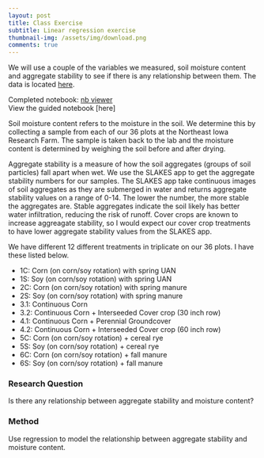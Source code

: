 ```yaml
---
layout: post
title: Class Exercise
subtitle: Linear regression exercise
thumbnail-img: /assets/img/download.png
comments: true
---
```


We will use a couple of the variables we measured, soil moisture content and aggregate stability to see if there is any relationship between them. The data is located [here](https://github.com/gabbymyers/516X-Project/blob/master/_data/Class%20Exercise%20Data.xlsx).

Completed notebook: [nb viewer](https://nbviewer.org/github/gabbymyers/516X-Project/blob/master/_data/ClassExercise_Completed.ipynb)     
View the guided notebook [here]

Soil moisture content refers to the moisture in the soil. We determine this by collecting a sample from each of our 36 plots at the Northeast Iowa Research Farm. The sample is taken back to the lab and the moisture content is determined by weighing the soil before and after drying.

Aggregate stability is a measure of how the soil aggregates (groups of soil particles) fall apart when wet. We use the SLAKES app to get the aggregate stability numbers for our samples. The SLAKES app take continuous images of soil aggregates as they are submerged in water and returns aggregate stability values on a range of 0-14. The lower the number, the more stable the aggregates are. Stable aggregates indicate the soil likely has better water infiltration, reducing the risk of runoff. Cover crops are known to increase aggreagate stability, so I would expect our cover crop treatments to have lower aggregate stability values from the SLAKES app.

We have different 12 different treatments in triplicate on our 36 plots. I have these listed below.    

* 1C: Corn (on corn/soy rotation) with spring UAN    
* 1S: Soy (on corn/soy rotation) with spring UAN     
* 2C: Corn (on corn/soy rotation) with spring manure     
* 2S: Soy (on corn/soy rotation) with spring manure     
* 3.1: Continuous Corn     
* 3.2: Continuous Corn + Interseeded Cover crop (30 inch row)    
* 4.1: Continuous Corn + Perennial Groundcover    
* 4.2: Continuous Corn + Interseeded Cover crop (60 inch row)     
* 5C: Corn (on corn/soy rotation) + cereal rye     
* 5S: Soy (on corn/soy rotation) + cereal rye     
* 6C: Corn (on corn/soy rotation) + fall manure     
* 6S: Soy (on corn/soy rotation) + fall manure    

### Research Question    
Is there any relationship between aggregate stability and moisture content?

### Method
Use regression to model the relationship between aggregate stability and moisture content. 
